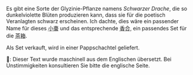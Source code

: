 <p>Es gibt eine Sorte der Glyzinie-Pflanze namens <em>Schwarzer Drache</em>, die so dunkelviolette Blüten produzieren kann, dass sie für die poetisch Veranlagten schwarz erscheinen. Ich dachte, dies wäre ein passender Name für dieses <abbr title="ko natsume, kleine Teedose">小棗</abbr> und das entsprechende <abbr title="kougou, Räucherstäbchenbehälter">香合</abbr>, ein passendes Set für die <abbr title="chabako">茶箱</abbr>.</p>
<p>Als Set verkauft, wird in einer Pappschachtel geliefert.</p>
👾: Dieser Text wurde maschinell aus dem Englischen übersetzt. Bei Unstimmigkeiten konsultieren Sie bitte die englische Seite.

